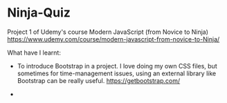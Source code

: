 # Ninja-Quiz

Project 1 of Udemy's course Modern JavaScript (from Novice to Ninja) 
https://www.udemy.com/course/modern-javascript-from-novice-to-Ninja/

What have I learnt:

- To introduce Bootstrap in a project. I love doing my own CSS files, but sometimes for time-management issues, using an external library like Bootstrap can be really useful. https://getbootstrap.com/

- 
